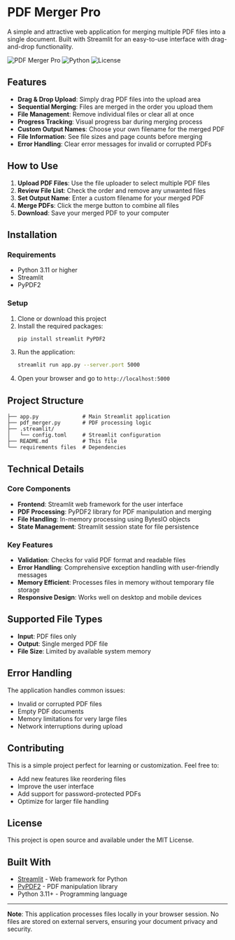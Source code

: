 # PDF Merger Pro

A simple and attractive web application for merging multiple PDF files into a single document. Built with Streamlit for an easy-to-use interface with drag-and-drop functionality.

![PDF Merger Pro](https://img.shields.io/badge/Built%20with-Streamlit-red)
![Python](https://img.shields.io/badge/Python-3.11+-blue)
![License](https://img.shields.io/badge/License-MIT-green)

## Features

- **Drag & Drop Upload**: Simply drag PDF files into the upload area
- **Sequential Merging**: Files are merged in the order you upload them
- **File Management**: Remove individual files or clear all at once
- **Progress Tracking**: Visual progress bar during merging process
- **Custom Output Names**: Choose your own filename for the merged PDF
- **File Information**: See file sizes and page counts before merging
- **Error Handling**: Clear error messages for invalid or corrupted PDFs

## How to Use

1. **Upload PDF Files**: Use the file uploader to select multiple PDF files
2. **Review File List**: Check the order and remove any unwanted files
3. **Set Output Name**: Enter a custom filename for your merged PDF
4. **Merge PDFs**: Click the merge button to combine all files
5. **Download**: Save your merged PDF to your computer

## Installation

### Requirements

- Python 3.11 or higher
- Streamlit
- PyPDF2

### Setup

1. Clone or download this project
2. Install the required packages:
   ```bash
   pip install streamlit PyPDF2
   ```
3. Run the application:
   ```bash
   streamlit run app.py --server.port 5000
   ```
4. Open your browser and go to `http://localhost:5000`

## Project Structure

```
├── app.py              # Main Streamlit application
├── pdf_merger.py       # PDF processing logic
├── .streamlit/
│   └── config.toml     # Streamlit configuration
├── README.md           # This file
└── requirements files  # Dependencies
```

## Technical Details

### Core Components

- **Frontend**: Streamlit web framework for the user interface
- **PDF Processing**: PyPDF2 library for PDF manipulation and merging
- **File Handling**: In-memory processing using BytesIO objects
- **State Management**: Streamlit session state for file persistence

### Key Features

- **Validation**: Checks for valid PDF format and readable files
- **Error Handling**: Comprehensive exception handling with user-friendly messages
- **Memory Efficient**: Processes files in memory without temporary file storage
- **Responsive Design**: Works well on desktop and mobile devices

## Supported File Types

- **Input**: PDF files only
- **Output**: Single merged PDF file
- **File Size**: Limited by available system memory

## Error Handling

The application handles common issues:
- Invalid or corrupted PDF files
- Empty PDF documents
- Memory limitations for very large files
- Network interruptions during upload

## Contributing

This is a simple project perfect for learning or customization. Feel free to:
- Add new features like reordering files
- Improve the user interface
- Add support for password-protected PDFs
- Optimize for larger file handling

## License

This project is open source and available under the MIT License.

## Built With

- [Streamlit](https://streamlit.io/) - Web framework for Python
- [PyPDF2](https://pypdf2.readthedocs.io/) - PDF manipulation library
- Python 3.11+ - Programming language

---

**Note**: This application processes files locally in your browser session. No files are stored on external servers, ensuring your document privacy and security.